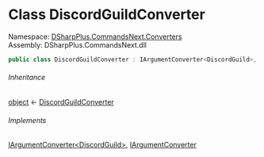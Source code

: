 # Class DiscordGuildConverter

Namespace: [DSharpPlus.CommandsNext.Converters](DSharpPlus.CommandsNext.Converters.md)  
Assembly: DSharpPlus.CommandsNext.dll

```csharp
public class DiscordGuildConverter : IArgumentConverter<DiscordGuild>, IArgumentConverter
```

###### Inheritance

[object](https://learn.microsoft.com/dotnet/api/system.object) ← 
[DiscordGuildConverter](DSharpPlus.CommandsNext.Converters.DiscordGuildConverter.md)

###### Implements

[IArgumentConverter<DiscordGuild\>](DSharpPlus.CommandsNext.Converters.IArgumentConverter\-1.md), 
[IArgumentConverter](DSharpPlus.CommandsNext.Converters.IArgumentConverter.md)


